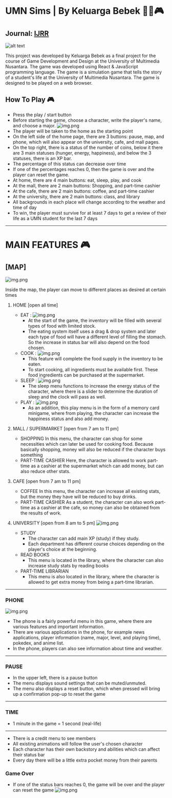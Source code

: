 # UMN Sims | By Keluarga Bebek 👨‍🎓🎮

## Journal: [IJRR](https://ijrrjournal.com/IJRR_Vol.10_Issue.1_Jan2023/IJRR-Abstract76.html)

![alt text](./asset/banner.png "Title")

This project was developed by Keluarga Bebek as a final project for the course of Game Development and Design at the
University of Multimedia Nusantara. The game was developed using React & JavaScript programming
language. The game is a simulation game that tells the story of a student's life at the University of Multimedia
Nusantara. The game is designed to be played on a web browser.

## How To Play 🎮

- Press the play / start button
- Before starting the game, choose a character, write the player's name, and choose a major.
  ![img.png](asset/select-character.png)
- The player will be taken to the home as the starting point
- On the left side of the home page, there are 3 buttons: pause, map, and phone, which will also appear on the
  university,
  cafe, and mall pages.
- On the top right, there is a status of the number of coins, below it there are 3 main statuses (hunger, energy,
  happiness), and below the 3 statuses, there is an XP bar.
- The percentage of this status can decrease over time
- If one of the percentages reaches 0, then the game is over and the player can reset the game.
- At home, there are 4 main buttons: eat, sleep, play, and cook
- At the mall, there are 2 main buttons: Shopping, and part-time cashier
- At the cafe, there are 2 main buttons: coffee, and part-time cashier
- At the university, there are 2 main buttons: class, and library
- All backgrounds in each place will change according to the weather and time of day
- To win, the player must survive for at least 7 days to get a review of their life as a UMN student for the last 7
  days

___

# MAIN FEATURES 🎮

## [MAP]

![img.png](asset/map.png)

Inside the map, the player can move to different places as desired at certain times

1. HOME [open all time]
    - EAT :
      ![img.png](asset/eat.png)
        - At the start of the game, the inventory will be filled with several types of food with limited stock.
        - The eating system itself uses a drag & drop system and later each type of food will have a different level of
          filling
          the stomach. So the increase in status bar will also depend on the food chosen.
    - COOK :
      ![img.png](asset/cook.png)
        - This feature will complete the food supply in the inventory to be eaten.
        - To start cooking, all ingredients must be available first. These food ingredients can be purchased at the
          supermarket.
    - SLEEP :
      ![img.png](asset/sleep.png)
        - The sleep menu functions to increase the energy status of the character, where there is a slider to determine
          the duration of sleep and the clock will pass as well.
    - PLAY :
      ![img.png](asset/play.png)
        - As an addition, this play menu is in the form of a memory card minigame, where from playing, the character can
          increase the happiness status and also add money.

2. MALL / SUPERMARKET [open from 7 am to 11 pm]
    - SHOPPING
      In this menu, the character can shop for some necessities which can later be used for cooking food.
      Because basically shopping, money will also be reduced if the character buys something
    - PART-TIME CASHIER
      Here, the character is allowed to work part-time as a cashier at the supermarket which can add money, but can also
      reduce other stats.

3. CAFE [open from 7 am to 11 pm]

    - COFFEE
      In this menu, the character can increase all existing stats, but the money they have will be reduced to buy
      drinks.
    - PART-TIME CASHIER
      As a student, the character can also work part-time as a cashier at the cafe, so money can also be obtained from
      the results of work.

4. UNIVERSITY [open from 8 am to 5 pm]
   ![img.png](asset/university.png)
    - STUDY
        - The character can add main XP (study) if they study.
        - Each department has different course choices depending on the player's choice at the beginning.
    - READ BOOKS
        - This menu is located in the library, where the character can also increase study stats by reading books
    - PART-TIME LIBRARIAN
        - This menu is also located in the library, where the character is allowed to get extra money from being a
          part-time librarian.

___ 

### PHONE

![img.png](asset/phone.png)

- The phone is a fairly powerful menu in this game, where there are various features and important information.
- There are various applications in the phone, for example news applications, player information (name, major, level,
  and
  playing time), pokedex, and anime list.
- In the phone, players can also see information about time and weather.

___ 

### PAUSE

- In the upper left, there is a pause button
- The menu displays sound settings that can be muted/unmuted.
- The menu also displays a reset button, which when pressed will bring up a confirmation pop-up to reset the game

___

### TIME

- 1 minute in the game = 1 second (real-life)

--- 

- There is a credit menu to see members
- All existing animations will follow the user's chosen character
- Each character has their own backstory and abilities which can affect their status bar
- Every day there will be a little extra pocket money from their parents

### Game Over

- If one of the status bars reaches 0, the game will be over and the player can reset the game
  ![img.png](asset/gameover.png)